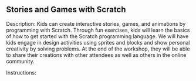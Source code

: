 ## Stories and Games with Scratch

Description: Kids can create interactive stories, games, and animations by programming with Scratch. Through fun exercises, kids will learn the basics of how to get started with the Scratch programming language. We will have kids engage in design activities using sprites and blocks and show personal creativity by solving problems. At the end of the workshop, they will be able to share their creations with other attendees as well as others in the online community.

Instructions:
